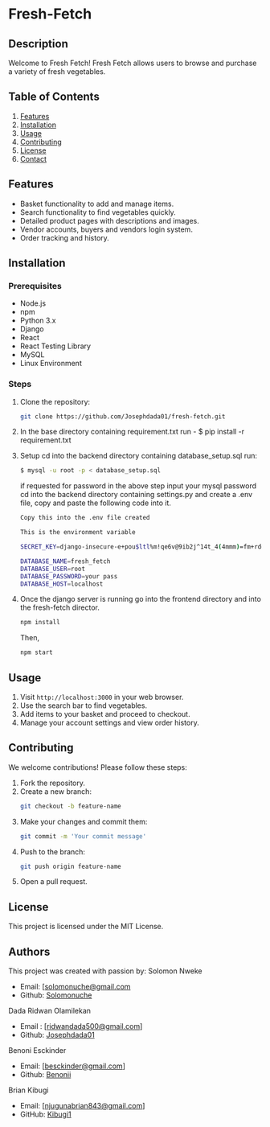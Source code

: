# Fresh-Fetch

## Description
Welcome to Fresh Fetch! Fresh Fetch allows users to browse and purchase a variety of fresh vegetables.

## Table of Contents
1. [Features](#features)
2. [Installation](#installation)
3. [Usage](#usage)
4. [Contributing](#contributing)
5. [License](#license)
6. [Contact](#contact)

## Features
- Basket functionality to add and manage items.
- Search functionality to find vegetables quickly.
- Detailed product pages with descriptions and images.
- Vendor accounts, buyers and vendors login system.
- Order tracking and history.

## Installation
### Prerequisites
- Node.js
- npm
- Python 3.x
- Django
- React
- React Testing Library
- MySQL
- Linux Environment

### Steps
1. Clone the repository:
    ```bash
    git clone https://github.com/Josephdada01/fresh-fetch.git
    ```

2. In the base directory containing requirement.txt run - $ pip install -r requirement.txt

3. Setup
   cd into the backend directory containing database_setup.sql run:
   ```bash 
   $ mysql -u root -p < database_setup.sql
   ```

   if requested for password in the above step input your mysql password
   cd into the backend directory containing settings.py and create a .env file, copy and paste the following code into it.
   
   ```bash
   Copy this into the .env file created

   This is the environment variable

   SECRET_KEY=django-insecure-e+pou$ltl%m!qe6v@9ib2j^14t_4(4mmm)=fm+rd@sgo#xao

   DATABASE_NAME=fresh_fetch
   DATABASE_USER=root
   DATABASE_PASSWORD=your pass
   DATABASE_HOST=localhost
   ```
4. Once the django server is running go into the frontend directory and into the fresh-fetch director.
   
   ```bash
   npm install
   ```
   Then,
   ```bash
   npm start
   ``` 

## Usage
1. Visit `http://localhost:3000` in your web browser.
2. Use the search bar to find vegetables.
3. Add items to your basket and proceed to checkout.
4. Manage your account settings and view order history.

## Contributing
We welcome contributions! Please follow these steps:
1. Fork the repository.
2. Create a new branch:
    ```bash
    git checkout -b feature-name
    ```
3. Make your changes and commit them:
    ```bash
    git commit -m 'Your commit message'
    ```
4. Push to the branch:
    ```bash
    git push origin feature-name
    ```
5. Open a pull request.

## License
This project is licensed under the MIT License.

## Authors
This project was created with passion by:
Solomon Nweke
- Email: [solomonuche@gmail.com
- Github: [Solomonuche](https://github.com/Solomonuche)


Dada Ridwan Olamilekan
- Email : [ridwandada500@gmail.com]
- Github: [Josephdada01](https://github.com/Josephdada01)

Benoni Esckinder
- Email: [besckinder@gmail.com]
- Github: [Benonii](https://github.com/Benonii)

Brian Kibugi
- Email: [njugunabrian843@gmail.com]
- GitHub: [Kibugi1](https://github.com/Kibugi1)

